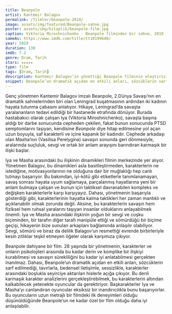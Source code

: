 ```yaml
---
title: Beanpole
artist: Kantemir Balagov
permalink: /filmler/beanpole-2019/
image: assets/img/featured/Beanpole-sahne.jpg
poster: assets/img/kitaplik/beanpole-film.jpg
caption: Viktoria Miroshnichenko - Beanpole filminden bir sahne, 2019
sameAs: https://www.imdb.com/title/tt10199640/
year: 2019
duration: 130
imdb: 7.2
genre: Dram, Tarih
stars: ★★★★★
type: film
tags: [Dram, Tarih]
description: Kantemir Balagov’in yönettiği Beanpole filminin eleştirisi.
snippet: Beanpole’un dramatik açıdan en etkili anları, sözcüklerin sarf edilmediği, karakterler arasındaki boşlukla seyirciye aktarılan hislerle açığa çıkıyor.
---
```


Genç yönetmen Kantemir Balagov imzalı Beanpole, 2.Dünya Savaşı’nın en dramatik sahnelerinden biri olan Leningrad kuşatmasının ardından iki kadının hayata tutunma çabasını anlatıyor. Hikaye, Leningrad’da savaşta yaralananların tedavi edildiği bir hastanede etrafında dönüyor. Burada hastabakıcı olarak çalışan Iya (Viktoria Miroshnichenko), savaşta başına aldığı bir darbe sonucunda cepheden çekilen, fakat bunun sonucunda PTSD semptomlarını taşıyan, kendisine _Beanpole_ diye hitap edilmesine yol açan uzun boyuyla, saf karakterli ve içine kapanık bir kadındır. Cephede arkadaşı olan Masha’nın (Vasilisa Perelygina) savaşın sonunda geri dönmesiyle, aralarında suçluluk, sevgi ve ortak bir anlam arayışını barındıran karmaşık bir ilişki başlar. 

Iya ve Masha arasındaki bu ilişkinin dinamikleri filmin merkezinde yer alıyor. Yönetmen Balagov, bu dinamikleri asla basitleştirmeden, karakterlerin ne istediğine, motivasyonlarının ne olduğuna dair bir muğlaklığı hep canlı tutmayı başarıyor. Bu bakımdan, iyi-kötü gibi etiketlerle tanımlanamayan, savaş sonrası hayata uyum sağlamaya, parçalanmış hayatlarına yeni bir anlam bulmaya çalışan ve bunun için taktiksel davranabilen kompleks ve değişken karakterlerle karşı karşıyayız. Dahası, yönetmenin başarıyla gösterdiği gibi, karakterlerinin hayatta kalma taktikleri her zaman mantıklı ve açıklanabilir olmak zorunda değil. Aksine, bu karakterlerin savaşın hem fiziksel hem ruhsal yaralarını taşıyan insanlar olduklarını anlayabilmek önemli. Iya ve Masha arasındaki ilişkinin yoğun bir sevgi ve coşku biçiminden, bir tarafın diğer tarafı manipüle ettiği ve sömürdüğü bir biçime geçişi, hikayenin bize sunulan arkaplanı bağlamında anlaşılır olabiliyor. Sevgi, sömürü ve biraz da delilik Balagov’un resmettiği evrende birbirleriyle kesin zıtlıklar teşkil etmeyen öğeler olarak karşımıza çıkıyor. 

Beanpole dahiyane bir film. 28 yaşında bir yönetmenin, karakterler ve onların psikolojileri arasında bu kadar derin ve komplike bir ilişkiyi kurabilmesi ve savaşın sürekliliğini bu kadar iyi anlatabilmesi gerçekten inanılmaz. Dahası, Beanpole’un dramatik açıdan en etkili anları, sözcüklerin sarf edilmediği, tavırlarla, bedensel iletişimle, sessizlikle, karakterler arasındaki boşlukla seyirciye aktarılan hislerle açığa çıkıyor. Bu denli karmaşık karakter analizlerini gerçekleştirebilmek, bu karakterlerin altından kalkabilecek yetenekte oyuncular da gerektiriyor. Başkarakterler Iya ve Masha’yı canlandıran oyuncular eksiksiz bir inandırıcılıkla bunu başarıyorlar. Bu oyuncuların uzun metrajlı bir filmdeki ilk deneyimleri olduğu düşünüldüğünde Beanpole’un ne kadar özel bir film olduğu daha iyi anlaşılabilir. 







